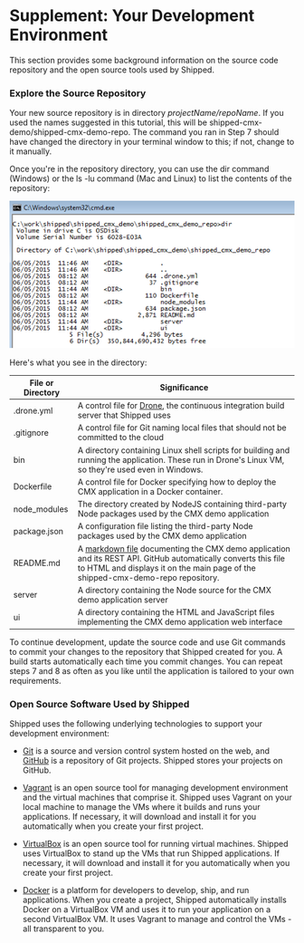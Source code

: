 # Supplement: Your Development Environment

This section provides some background information on the source code repository and the open source tools used by Shipped.

### Explore the Source Repository

Your new source repository is in directory *projectName/repoName*. If you used the names suggested in this tutorial, this will be shipped-cmx-demo/shipped-cmx-demo-repo.  The command you ran in Step 7 should have changed the directory in your terminal window to this; if not, change to it manually.

Once you're in the repository directory, you can use the dir command (Windows) or the ls -lu command (Mac and Linux) to list the contents of the repository:

![](list_directory.png)

Here's what you see in the directory:

File or Directory | Significance
----------------- | ------------
.drone.yml | A control file for [Drone](https://github.com/drone/drone), the continuous integration build server that Shipped uses
.gitignore | A control file for Git naming local files that should not be committed to the cloud
bin | A directory containing Linux shell scripts for building and running the application. These run in Drone's Linux VM, so they're used even in Windows.
Dockerfile | A control file for Docker specifying how to deploy the CMX application in a Docker container.
node_modules | The directory created by NodeJS containing third-party Node packages used by the CMX demo application
package.json | A configuration file listing the third-party Node packages used by the CMX demo application
README.md | A [markdown file](https://help.github.com/articles/markdown-basics/) documenting the CMX demo application and its REST API. GitHub automatically converts this file to HTML and displays it on the main page of the shipped-cmx-demo-repo repository.
server | A directory containing the Node source for the CMX demo application server
ui | A directory containing the HTML and JavaScript files implementing the CMX demo application web interface

To continue development, update the source code and use Git commands to commit your changes to the repository that Shipped created for you.  A build starts automatically each time you commit changes.  You can repeat steps 7 and 8 as often as you like until the application is tailored to your own requirements.

### Open Source Software Used by Shipped ###

Shipped uses the following underlying technologies to support your development environment:

* [Git](https://git-scm.com/) is a source and version control system hosted on the web, and [GitHub](https://github.com/) is a repository of Git projects.  Shipped stores your projects on GitHub.

* [Vagrant](https://docs.vagrantup.com/v2/) is an open source tool for managing  development environment and the virtual machines that comprise it.  Shipped uses Vagrant on your local machine to manage the VMs where it builds and runs your applications.  If necessary, it will download and install it for you automatically when you create your first project.

* [VirtualBox](https://www.virtualbox.org/) is an open source tool for running virtual machines.  Shipped uses VirtualBox to stand up the VMs that run Shipped applications.  If necessary, it will download and install it for you automatically when you create your first project.

* [Docker](https://docs.docker.com/) is a platform for developers to develop, ship, and run applications.  When you create a project, Shipped automatically installs Docker on a VirtualBox VM and uses it to run your application on a second VirtualBox VM.  It uses Vagrant to manage and control the VMs - all transparent to you.

